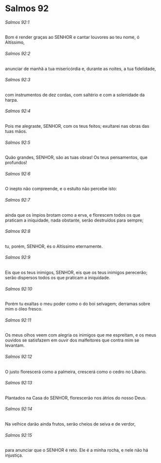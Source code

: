 # Salmos 92

###### Salmos 92:1

Bom é render graças ao SENHOR e cantar louvores ao teu nome, ó Altíssimo,

###### Salmos 92:2

anunciar de manhã a tua misericórdia e, durante as noites, a tua fidelidade,

###### Salmos 92:3

com instrumentos de dez cordas, com saltério e com a solenidade da harpa.

###### Salmos 92:4

Pois me alegraste, SENHOR, com os teus feitos; exultarei nas obras das tuas mãos.

###### Salmos 92:5

Quão grandes, SENHOR, são as tuas obras! Os teus pensamentos, que profundos!

###### Salmos 92:6

O inepto não compreende, e o estulto não percebe isto:

###### Salmos 92:7

ainda que os ímpios brotam como a erva, e florescem todos os que praticam a iniquidade, nada obstante, serão destruídos para sempre;

###### Salmos 92:8

tu, porém, SENHOR, és o Altíssimo eternamente.

###### Salmos 92:9

Eis que os teus inimigos, SENHOR, eis que os teus inimigos perecerão; serão dispersos todos os que praticam a iniquidade.

###### Salmos 92:10

Porém tu exaltas o meu poder como o do boi selvagem; derramas sobre mim o óleo fresco.

###### Salmos 92:11

Os meus olhos veem com alegria os inimigos que me espreitam, e os meus ouvidos se satisfazem em ouvir dos malfeitores que contra mim se levantam.

###### Salmos 92:12

O justo florescerá como a palmeira, crescerá como o cedro no Líbano.

###### Salmos 92:13

Plantados na Casa do SENHOR, florescerão nos átrios do nosso Deus.

###### Salmos 92:14

Na velhice darão ainda frutos, serão cheios de seiva e de verdor,

###### Salmos 92:15

para anunciar que o SENHOR é reto. Ele é a minha rocha, e nele não há injustiça.

